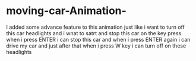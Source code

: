 # moving-car-Animation-
I added some advance feature to this animation just like i want to turn off this car headlights and i wnat to satrt and stop this car on the key press 
when i press ENTER i can stop this car and when i press ENTER again i can drive my car and just after that when i press W key i can turn off on these headlights
